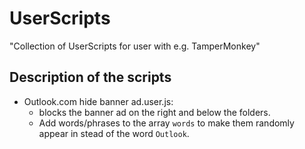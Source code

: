 # UserScripts
"Collection of UserScripts for user with e.g. TamperMonkey"
## Description of the scripts
- Outlook.com hide banner ad.user.js: 
  - blocks the banner ad on the right and below the folders.
  - Add words/phrases to the array `words` to make them randomly appear in stead of the word `Outlook`.
